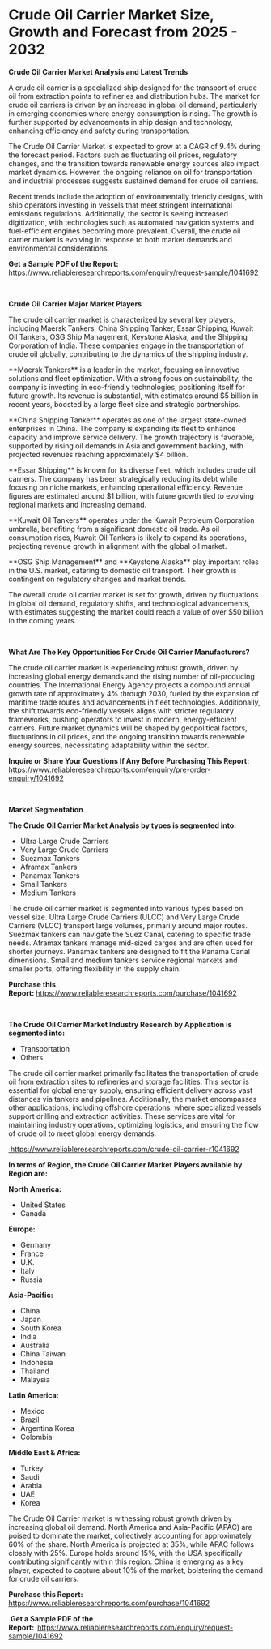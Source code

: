 <p><h1>Crude Oil Carrier Market Size, Growth and Forecast from 2025 - 2032</h1></p><p><strong>Crude Oil Carrier Market Analysis and Latest Trends</strong></p>
<p><p>A crude oil carrier is a specialized ship designed for the transport of crude oil from extraction points to refineries and distribution hubs. The market for crude oil carriers is driven by an increase in global oil demand, particularly in emerging economies where energy consumption is rising. The growth is further supported by advancements in ship design and technology, enhancing efficiency and safety during transportation.</p><p>The Crude Oil Carrier Market is expected to grow at a CAGR of 9.4% during the forecast period. Factors such as fluctuating oil prices, regulatory changes, and the transition towards renewable energy sources also impact market dynamics. However, the ongoing reliance on oil for transportation and industrial processes suggests sustained demand for crude oil carriers.</p><p>Recent trends include the adoption of environmentally friendly designs, with ship operators investing in vessels that meet stringent international emissions regulations. Additionally, the sector is seeing increased digitization, with technologies such as automated navigation systems and fuel-efficient engines becoming more prevalent. Overall, the crude oil carrier market is evolving in response to both market demands and environmental considerations.</p></p>
<p><strong>Get a Sample PDF of the Report:&nbsp;</strong> <a href="https://www.reliableresearchreports.com/enquiry/request-sample/1041692?utm_campaign=2222&utm_medium=2&utm_source=Github&utm_content=ia&utm_term=17042025&utm_id=crude-oil-carrier">https://www.reliableresearchreports.com/enquiry/request-sample/1041692</a></p>
<p>&nbsp;</p>
<p><strong>Crude Oil Carrier Major Market Players</strong></p>
<p><p>The crude oil carrier market is characterized by several key players, including Maersk Tankers, China Shipping Tanker, Essar Shipping, Kuwait Oil Tankers, OSG Ship Management, Keystone Alaska, and the Shipping Corporation of India. These companies engage in the transportation of crude oil globally, contributing to the dynamics of the shipping industry.</p><p>**Maersk Tankers** is a leader in the market, focusing on innovative solutions and fleet optimization. With a strong focus on sustainability, the company is investing in eco-friendly technologies, positioning itself for future growth. Its revenue is substantial, with estimates around $5 billion in recent years, boosted by a large fleet size and strategic partnerships.</p><p>**China Shipping Tanker** operates as one of the largest state-owned enterprises in China. The company is expanding its fleet to enhance capacity and improve service delivery. The growth trajectory is favorable, supported by rising oil demands in Asia and government backing, with projected revenues reaching approximately $4 billion.</p><p>**Essar Shipping** is known for its diverse fleet, which includes crude oil carriers. The company has been strategically reducing its debt while focusing on niche markets, enhancing operational efficiency. Revenue figures are estimated around $1 billion, with future growth tied to evolving regional markets and increasing demand.</p><p>**Kuwait Oil Tankers** operates under the Kuwait Petroleum Corporation umbrella, benefiting from a significant domestic oil trade. As oil consumption rises, Kuwait Oil Tankers is likely to expand its operations, projecting revenue growth in alignment with the global oil market.</p><p>**OSG Ship Management** and **Keystone Alaska** play important roles in the U.S. market, catering to domestic oil transport. Their growth is contingent on regulatory changes and market trends.</p><p>The overall crude oil carrier market is set for growth, driven by fluctuations in global oil demand, regulatory shifts, and technological advancements, with estimates suggesting the market could reach a value of over $50 billion in the coming years.</p></p>
<p>&nbsp;</p>
<p><strong>What Are The Key Opportunities For Crude Oil Carrier Manufacturers?</strong></p>
<p><p>The crude oil carrier market is experiencing robust growth, driven by increasing global energy demands and the rising number of oil-producing countries. The International Energy Agency projects a compound annual growth rate of approximately 4% through 2030, fueled by the expansion of maritime trade routes and advancements in fleet technologies. Additionally, the shift towards eco-friendly vessels aligns with stricter regulatory frameworks, pushing operators to invest in modern, energy-efficient carriers. Future market dynamics will be shaped by geopolitical factors, fluctuations in oil prices, and the ongoing transition towards renewable energy sources, necessitating adaptability within the sector.</p></p>
<p><strong>Inquire or Share Your Questions If Any Before Purchasing This Report:</strong> <a href="https://www.reliableresearchreports.com/enquiry/pre-order-enquiry/1041692?utm_campaign=2222&utm_medium=2&utm_source=Github&utm_content=ia&utm_term=17042025&utm_id=crude-oil-carrier">https://www.reliableresearchreports.com/enquiry/pre-order-enquiry/1041692</a></p>
<p>&nbsp;</p>
<p><strong>Market Segmentation</strong></p>
<p><strong>The Crude Oil Carrier Market Analysis by types is segmented into:</strong></p>
<p><ul><li>Ultra Large Crude Carriers</li><li>Very Large Crude Carriers</li><li>Suezmax Tankers</li><li>Aframax Tankers</li><li>Panamax Tankers</li><li>Small Tankers</li><li>Medium Tankers</li></ul></p>
<p><p>The crude oil carrier market is segmented into various types based on vessel size. Ultra Large Crude Carriers (ULCC) and Very Large Crude Carriers (VLCC) transport large volumes, primarily around major routes. Suezmax tankers can navigate the Suez Canal, catering to specific trade needs. Aframax tankers manage mid-sized cargos and are often used for shorter journeys. Panamax tankers are designed to fit the Panama Canal dimensions. Small and medium tankers service regional markets and smaller ports, offering flexibility in the supply chain.</p></p>
<p><strong>Purchase this Report:&nbsp;</strong><a href="https://www.reliableresearchreports.com/purchase/1041692?utm_campaign=2222&utm_medium=2&utm_source=Github&utm_content=ia&utm_term=17042025&utm_id=crude-oil-carrier">https://www.reliableresearchreports.com/purchase/1041692</a></p>
<p>&nbsp;</p>
<p><strong>The Crude Oil Carrier Market Industry Research by Application is segmented into:</strong></p>
<p><ul><li>Transportation</li><li>Others</li></ul></p>
<p><p>The crude oil carrier market primarily facilitates the transportation of crude oil from extraction sites to refineries and storage facilities. This sector is essential for global energy supply, ensuring efficient delivery across vast distances via tankers and pipelines. Additionally, the market encompasses other applications, including offshore operations, where specialized vessels support drilling and extraction activities. These services are vital for maintaining industry operations, optimizing logistics, and ensuring the flow of crude oil to meet global energy demands.</p></p>
<p><a href="https://www.reliableresearchreports.com/crude-oil-carrier-r1041692?utm_campaign=2222&utm_medium=2&utm_source=Github&utm_content=ia&utm_term=17042025&utm_id=crude-oil-carrier">&nbsp;https://www.reliableresearchreports.com/crude-oil-carrier-r1041692</a></p>
<p><strong>In terms of Region, the Crude Oil Carrier Market Players available by Region are:</strong></p>
<p>
    <p> <strong> North America: </strong>
        <ul>
            <li>United States</li>
            <li>Canada</li>
        </ul>
        </p> 
    <p> <strong> Europe: </strong>
        <ul>
            <li>Germany</li>
            <li>France</li>
            <li>U.K.</li>
            <li>Italy</li>
            <li>Russia</li>
        </ul>
        </p> 
    <p> <strong> Asia-Pacific: </strong>
        <ul>
            <li>China</li>
            <li>Japan</li>
            <li>South Korea</li>
            <li>India</li>
            <li>Australia</li>
            <li>China Taiwan</li>
            <li>Indonesia</li>
            <li>Thailand</li>
            <li>Malaysia</li>
        </ul>
        </p> 
    <p> <strong> Latin America: </strong>
        <ul>
            <li>Mexico</li>
            <li>Brazil</li>
            <li>Argentina Korea</li>
            <li>Colombia</li>
        </ul>
        </p> 
    <p> <strong> Middle East & Africa: </strong>
        <ul>
            <li>Turkey</li>
            <li>Saudi</li>
            <li>Arabia</li>
            <li>UAE</li>
            <li>Korea</li>
        </ul>
    </p>
    </p>
<p><p>The Crude Oil Carrier market is witnessing robust growth driven by increasing global oil demand. North America and Asia-Pacific (APAC) are poised to dominate the market, collectively accounting for approximately 60% of the share. North America is projected at 35%, while APAC follows closely with 25%. Europe holds around 15%, with the USA specifically contributing significantly within this region. China is emerging as a key player, expected to capture about 10% of the market, bolstering the demand for crude oil carriers.</p></p>
<p><strong>Purchase this Report: </strong><a href="https://www.reliableresearchreports.com/purchase/1041692?utm_campaign=2222&utm_medium=2&utm_source=Github&utm_content=ia&utm_term=17042025&utm_id=crude-oil-carrier">https://www.reliableresearchreports.com/purchase/1041692</a></p>
<p>&nbsp;<strong>Get a Sample PDF of the Report:&nbsp;&nbsp;</strong><a href="https://www.reliableresearchreports.com/enquiry/request-sample/1041692?utm_campaign=2222&utm_medium=2&utm_source=Github&utm_content=ia&utm_term=17042025&utm_id=crude-oil-carrier">https://www.reliableresearchreports.com/enquiry/request-sample/1041692</a></p>
<p><strong></strong></p>
<p><p></p><p></p><p></p></p>